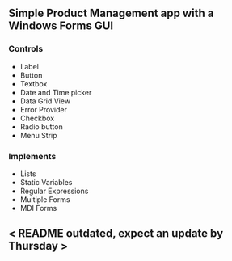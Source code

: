 ## Simple Product Management app with a Windows Forms GUI
### Controls
- Label
- Button
- Textbox
- Date and Time picker
- Data Grid View
- Error Provider
- Checkbox
- Radio button
- Menu Strip
### Implements
- Lists
- Static Variables
- Regular Expressions
- Multiple Forms
- MDI Forms

## < README outdated, expect an update by Thursday >

